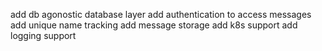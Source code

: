add db agonostic database layer
add authentication to access messages
add unique name tracking
add message storage
add k8s support
add logging support